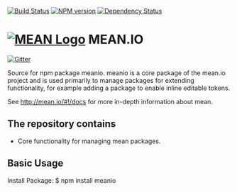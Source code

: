 [![Build Status](https://travis-ci.org/brownman/meanio.svg)](https://travis-ci.org/brownman/meanio)
[![NPM version](https://badge.fury.io/js/meanio.svg)](http://badge.fury.io/js/meanio)
[![Dependency Status](https://david-dm.org/linnovate/meanio.svg)](https://david-dm.org/linnovate/meanio)

# [![MEAN Logo](http://mean.io/system/assets/img/logos/meanlogo.png)](http://mean.io/) MEAN.IO

[![Gitter](https://badges.gitter.im/Join%20Chat.svg)](https://gitter.im/mgkamal/meanio?utm_source=badge&utm_medium=badge&utm_campaign=pr-badge&utm_content=badge)


Source for npm package meanio. meanio is a core package of the mean.io project and is used primarily to manage packages for extending functionality, for example adding a package to enable inline editable tokens.

See http://mean.io/#!/docs for more in-depth information about mean.

## The repository contains
* Core functionality for managing mean packages.

## Basic Usage

  Install Package:
    $ npm install meanio
